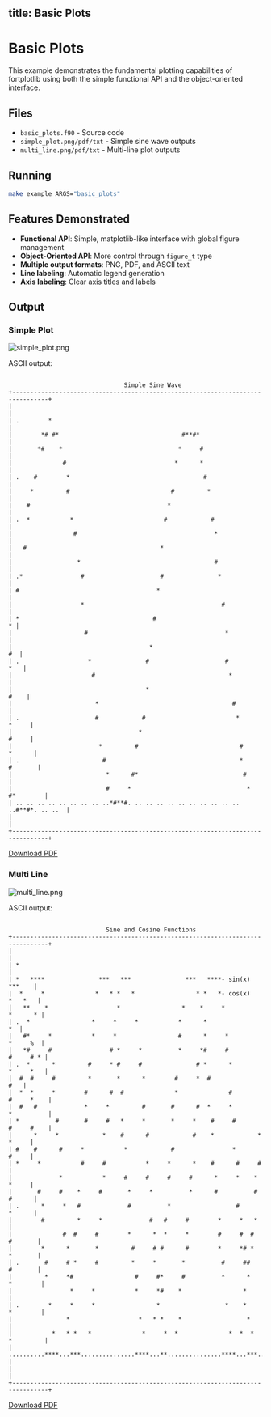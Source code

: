 title: Basic Plots
---

# Basic Plots

This example demonstrates the fundamental plotting capabilities of fortplotlib using both the simple functional API and the object-oriented interface.

## Files

- `basic_plots.f90` - Source code
- `simple_plot.png/pdf/txt` - Simple sine wave outputs
- `multi_line.png/pdf/txt` - Multi-line plot outputs

## Running

```bash
make example ARGS="basic_plots"
```

## Features Demonstrated

- **Functional API**: Simple, matplotlib-like interface with global figure management
- **Object-Oriented API**: More control through `figure_t` type
- **Multiple output formats**: PNG, PDF, and ASCII text
- **Line labeling**: Automatic legend generation
- **Axis labeling**: Clear axis titles and labels

## Output

### Simple Plot

![simple_plot.png](../../media/examples/basic_plots/simple_plot.png)

ASCII output:
```

                                Simple Sine Wave
+--------------------------------------------------------------------------------+
|                                                                                |
| .        *                                                                     |
|        *# #*                                  #**#*                            |
|       *#    *                                *     #                           |
|              #                              *      *                           |
| .    #        *                                     #                          |
|     *         #                            #         *                         |
|    #                                      *                                    |
| .  *           *                         #            #                        |
|                 #                                      *                       |
|   #                                     *                                      |
|                  *                                     #                       |
| .*                #                     #               *                      |
| #                                      *                                       |
|                   *                                      #                     |
| *                                     #                                      * |
|                    #                                      *                    |
|                                      *                                      #  |
| .                   *               #                     #                *   |
|                      #                                     *                   |
|                                     *                                     #    |
|                       *                                     #                  |
| .                     #            #                         *           *     |
|                                   *                                      #     |
|                        *         #                            #         *      |
| .                       #                                     *        #       |
|                          *      #*                             #               |
|                          #     *                                *    #*        |
| .. .. .. .. .. .. .. .. ..*#**#. .. .. .. .. .. .. .. .. .. .. ..#**#*. .. ..  |
|                                                                                |
+--------------------------------------------------------------------------------+
```

[Download PDF](../../media/examples/basic_plots/simple_plot.pdf)

### Multi Line

![multi_line.png](../../media/examples/basic_plots/multi_line.png)

ASCII output:
```

                           Sine and Cosine Functions
+--------------------------------------------------------------------------------+
|                                                                                |
| *                                                                              |
| *   ****               ***   ***               ***   ****- sin(x)       ***    |
|  *     *              *   * *   *                 * *   *- cos(x)      *   *   |
|   **    *                   *                 *    *     *            *      * |
| .  *                 *     *     *           *      *                       *  |
|   #*     *           *     *                 #      *     *           *     %  |
|   *#     #                # *     *          *     *#     #          #     # * |
| .  *      *         #     * #     #               # *      *         *     *   |
|  #  #     #         *       *      *        #     *  #                     #   |
|  *  *     *        #      #  #              *              #        #     *    |
|  #   #             *     *         #       #      #  *     *        *          |
| *          #       #     #   *     *       *     *    #     #       #     #    |
|      *     *            *    #      #            #    *            *     *     |
| #    #      #     *           *            #                *            #     |
| *     *           #     #           *     *      *    #      #     #           |
|             *           *     #     #     #     #      *     *    *      *     |
|       #     #    *     #       *     *          *      #          #     #      |
| .      *     *   #             #          *                  #          *      |
|        #         *     *             #   #     #        *     *   *            |
|              #  #     #        *      *  *     *        #     #  #     #       |
|        *      *       *         #     # #      #        *     *# *     *       |
| .       #     # *     #         *     *       *          #     ##      #       |
|         *     *#                 #     #*     #          *      *     *        |
|                *     *           *     *#    *                 *               |
| .        *     *     *                 *                  *    *      *        |
|               *                   *   * *    *                  *              |
|           *   * *   *              *     *  *              *  *  *   *         |
| ..........****...***...............****...**...............****...***........  |
|                                                                                |
+--------------------------------------------------------------------------------+
```

[Download PDF](../../media/examples/basic_plots/multi_line.pdf)